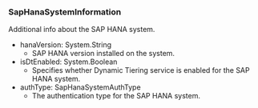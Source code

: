 ### SapHanaSystemInformation
Additional info about the SAP HANA system.

- hanaVersion: System.String
  - SAP HANA version installed on the system.
- isDtEnabled: System.Boolean
  - Specifies whether Dynamic Tiering service is enabled for the SAP HANA system.
- authType: SapHanaSystemAuthType
  - The authentication type for the SAP HANA system.
